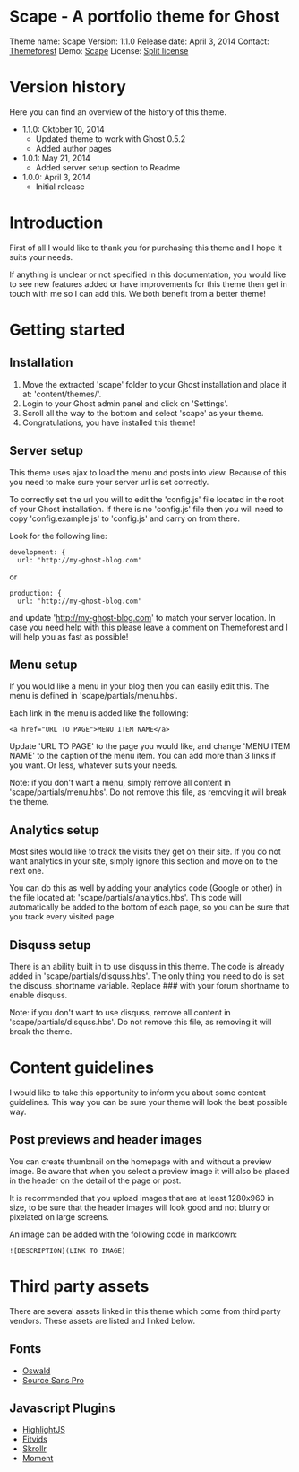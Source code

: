 Scape - A portfolio theme for Ghost
===

Theme name:      Scape
Version:         1.1.0
Release date:    April 3, 2014
Contact:         [Themeforest](http://themeforest.net/user/layoutcake)
Demo:            [Scape](http://demo.janniskev.in/ghost/scape)
License:         [Split license](http://support.envato.com/index.php?/Knowledgebase/Article/View/428)


# Version history

Here you can find an overview of the history of this theme.

- 1.1.0: Oktober 10, 2014
    - Updated theme to work with Ghost 0.5.2
    - Added author pages
- 1.0.1: May 21, 2014
    - Added server setup section to Readme
- 1.0.0: April 3, 2014
    - Initial release


# Introduction

First of all I would like to thank you for purchasing this theme and I hope it suits your needs.

If anything is unclear or not specified in this documentation, you would like to see new features added
or have improvements for this theme then get in touch with me so I can add this.
We both benefit from a better theme!


# Getting started

## Installation

1. Move the extracted 'scape' folder to your Ghost installation and place it at: 'content/themes/'.
2. Login to your Ghost admin panel and click on 'Settings'.
3. Scroll all the way to the bottom and select 'scape' as your theme.
4. Congratulations, you have installed this theme!

## Server setup

This theme uses ajax to load the menu and posts into view. Because of this you need to make sure your server url is set correctly.

To correctly set the url you will to edit the 'config.js' file located in the root of your Ghost installation. If there is no 'config.js' file then you will need to copy 'config.example.js' to 'config.js' and carry on from there.

Look for the following line:

    development: {
      url: 'http://my-ghost-blog.com'

or

    production: {
      url: 'http://my-ghost-blog.com'

and update 'http://my-ghost-blog.com' to match your server location. In case you need help with this please leave a comment on Themeforest and I will help you as fast as possible!

## Menu setup

If you would like a menu in your blog then you can easily edit this.
The menu is defined in 'scape/partials/menu.hbs'.

Each link in the menu is added like the following:

    <a href="URL TO PAGE">MENU ITEM NAME</a>

Update 'URL TO PAGE' to the page you would like, and change 'MENU ITEM NAME' to the caption of the menu item.
You can add more than 3 links if you want. Or less, whatever suits your needs.

Note: if you don't want a menu, simply remove all content in 'scape/partials/menu.hbs'.
Do not remove this file, as removing it will break the theme.

## Analytics setup

Most sites would like to track the visits they get on their site.
If you do not want analytics in your site, simply ignore this section and move on to the next one.

You can do this as well by adding your analytics code (Google or other) in the file located at: 'scape/partials/analytics.hbs'. This code will automatically be added to the bottom of each page, so you can be sure that you track every visited page.

## Disquss setup

There is an ability built in to use disquss in this theme. The code is already added in 'scape/partials/disquss.hbs'. The only thing you need to do is set the disquss_shortname variable. Replace ### with your forum shortname to enable disquss.

Note: if you don't want to use disquss, remove all content in 'scape/partials/disquss.hbs'.
Do not remove this file, as removing it will break the theme.


# Content guidelines

I would like to take this opportunity to inform you about some content guidelines. This way you can be sure your theme will look the best possible way.

## Post previews and header images

You can create thumbnail on the homepage with and without a preview image. Be aware that when you select a preview image it will also be placed in the header on the detail of the page or post.

It is recommended that you upload images that are at least 1280x960 in size, to be sure that the header images will look good and not blurry or pixelated on large screens.

An image can be added with the following code in markdown:

    ![DESCRIPTION](LINK TO IMAGE)


# Third party assets

There are several assets linked in this theme which come from third party vendors.
These assets are listed and linked below.

## Fonts

- [Oswald](https://www.google.com/fonts/specimen/Oswald)
- [Source Sans Pro](http://www.google.com/fonts/specimen/Source+Sans+Pro)

## Javascript Plugins

- [HighlightJS](http://www.highlightjs.org/)
- [Fitvids](https://www.github.com/davatron5000/FitVids.js/)
- [Skrollr](http://prinzhorn.github.io/skrollr/)
- [Moment](http://www.momentjs.com)
